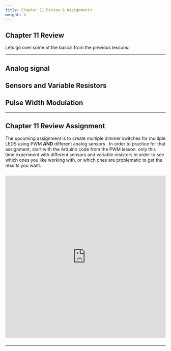 ```yaml
---
title: Chapter 11 Review & Assignments
weight: 4
---
```


## Chapter 11 Review

Lets go over some of the basics from the previous lessons:

---

## Analog signal

## Sensors and Variable Resistors

## Pulse Width Modulation

---

## Chapter 11 Review Assignment

The upcoming assignment is to create multiple dimmer switches for multiple LEDS using PWM **AND** different analog sensors . In order to practice for that assignment, start with the Arduino code from the PWM lesson. only this time experiment with different sensors and variable resistors in order to see which ones you like working with, or which ones are problematic to get the results you want.

<iframe src=https://create.arduino.cc/editor/mbardin/3a068f21-5180-443b-808a-def7db937692/preview?embed style="height:510px;width:100%;margin:10px 0" frameborder=0></iframe>

---
